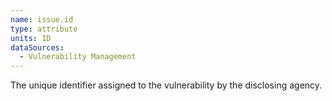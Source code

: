 ```yaml
---
name: issue.id
type: attribute
units: ID
dataSources:
  - Vulnerability Management
---
```


The unique identifier assigned to the vulnerability by the disclosing agency.